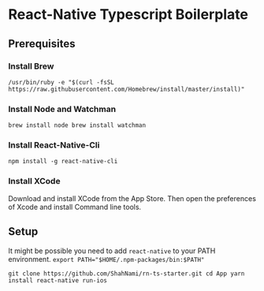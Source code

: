 # React-Native Typescript Boilerplate

## Prerequisites

### Install Brew
`/usr/bin/ruby -e "$(curl -fsSL https://raw.githubusercontent.com/Homebrew/install/master/install)"`

### Install Node and Watchman
`
brew install node
brew install watchman
`

### Install React-Native-Cli
`npm install -g react-native-cli`

### Install XCode
Download and install XCode from the App Store.
Then open the preferences of Xcode and install Command line tools.

## Setup

It might be possible you need to add `react-native` to your PATH environment.
`export PATH="$HOME/.npm-packages/bin:$PATH"`

`
git clone https://github.com/ShahNami/rn-ts-starter.git
cd App
yarn install
react-native run-ios
`